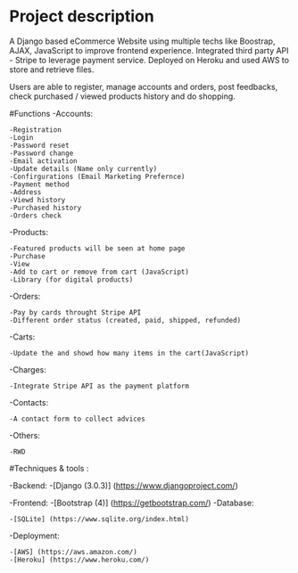 # Project description
A Django based eCommerce Website using multiple techs like Boostrap, AJAX, JavaScript to improve frontend experience. Integrated third party API - Stripe to leverage payment service. Deployed on Heroku and used AWS to store and retrieve files.

Users are able to register, manage accounts and orders, post feedbacks, check purchased / viewed products history and do shopping.

#Functions
  -Accounts:

    -Registration
    -Login
    -Password reset
    -Password change
    -Email activation
    -Update details (Name only currently)
    -Confirgurations (Email Marketing Prefernce)
    -Payment method
    -Address
    -Viewd history
    -Purchased history
    -Orders check

  -Products:

    -Featured products will be seen at home page
    -Purchase
    -View
    -Add to cart or remove from cart (JavaScript)
    -Library (for digital products)

  -Orders:

    -Pay by cards throught Stripe API
    -Different order status (created, paid, shipped, refunded)

  -Carts:

    -Update the and showd how many items in the cart(JavaScript)

  -Charges:

    -Integrate Stripe API as the payment platform

  -Contacts:

    -A contact form to collect advices

  -Others:

    -RWD

#Techniques & tools :

  -Backend:
    -[Django (3.0.3)] (https://www.djangoproject.com/)

  -Frontend:
    -[Bootstrap (4)] (https://getbootstrap.com/)
  -Database:

    -[SQLite] (https://www.sqlite.org/index.html)
  -Deployment:

    -[AWS] (https://aws.amazon.com/)
    -[Heroku] (https://www.heroku.com/)
